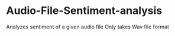 # Audio-File-Sentiment-analysis
Analyzes sentiment of a given audio file
Only takes Wav file format
